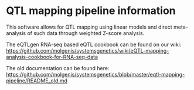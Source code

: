 # QTL mapping pipeline information
This software allows for QTL mapping using linear models and direct meta-analysis of such data through weighted Z-score analysis.

The eQTLgen RNA-seq based eQTL cookbook can be found on our wiki:
https://github.com/molgenis/systemsgenetics/wiki/eQTL-mapping-analysis-cookbook-for-RNA-seq-data

The old documentation can be found here:
https://github.com/molgenis/systemsgenetics/blob/master/eqtl-mapping-pipeline/README_old.md

